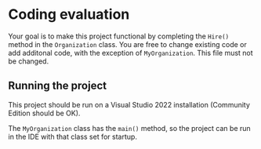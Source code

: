 # Coding evaluation
Your goal is to make this project functional by completing the `Hire()` method in the `Organization` class. You are free to change existing code or add additonal code, with the exception of `MyOrganization`. This file must not be changed.

## Running the project
This project should be run on a Visual Studio 2022 installation (Community Edition should be OK).

The `MyOrganization` class has the `main()` method, so the project can be run in the IDE with that class set for startup.